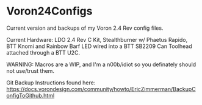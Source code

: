# Voron24Configs
Current version and backups of my Voron 2.4 Rev config files.

Current Hardware: LDO 2.4 Rev C Kit, Stealthburner w/ Phaetus Rapido, BTT Knomi and Rainbow Barf LED wired into a BTT SB2209 Can Toolhead attached through a BTT U2C.

WARNING: Macros are a WIP, and I'm a n00b/idiot so you definately should not use/trust them. 

Git Backup Instructions found here: https://docs.vorondesign.com/community/howto/EricZimmerman/BackupConfigToGithub.html
